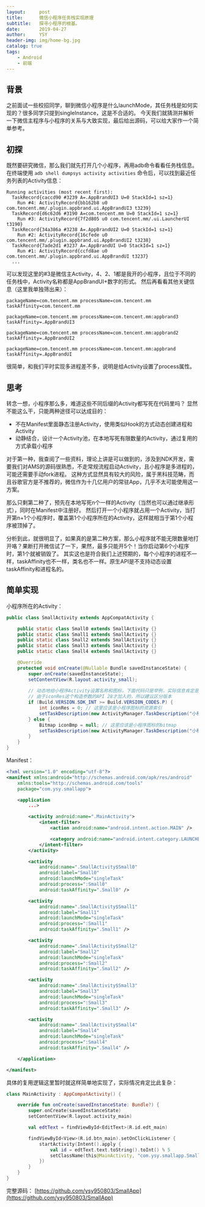 ```yaml
---
layout:     post
title:      微信小程序任务栈实现原理
subtitle:   探寻小程序的根基。
date:       2019-04-27
author:     YSY
header-img: img/home-bg.jpg
catalog: true
tags:
    - Android
    - 前端
---
```


## 背景

之前面试一些校招同学，聊到微信小程序是什么launchMode，其任务栈是如何实现的？很多同学只提到singleInstance，这是不合适的。
今天我们就猜测并解析一下微信主程序与小程序的关系与大致实现，最后给出源码，可以给大家作一个简单参考。

## 初探

既然要研究微信，那么我们就先打开几个小程序，再用adb命令看看任务栈信息。
在终端使用 `adb shell dumpsys activity activities` 命令后，可以找到最近任务列表的Activity信息：

```
Running activities (most recent first):
  TaskRecord{caccd90 #3239 A=.AppBrandUI3 U=0 StackId=1 sz=1}
    Run #4: ActivityRecord{bb162b8 u0 com.tencent.mm/.plugin.appbrand.ui.AppBrandUI3 t3239}
  TaskRecord{d6c62d6 #3190 A=com.tencent.mm U=0 StackId=1 sz=1}
    Run #3: ActivityRecord{7f2d805 u0 com.tencent.mm/.ui.LauncherUI t3190}
  TaskRecord{34a386a #3238 A=.AppBrandUI2 U=0 StackId=1 sz=1}
    Run #2: ActivityRecord{16cfede u0 com.tencent.mm/.plugin.appbrand.ui.AppBrandUI2 t3238}
  TaskRecord{7ade2d1 #3237 A=.AppBrandUI U=0 StackId=1 sz=1}
    Run #1: ActivityRecord{ccfd8ae u0 com.tencent.mm/.plugin.appbrand.ui.AppBrandUI t3237}
  ...
```

可以发现这里的#3是微信主Activity，4、2、1都是我开的小程序，且位于不同的任务栈中，Activity名称都是AppBrandUI+数字的形式。
然后再看看其他关键信息（这里我单独筛出来）：

```
packageName=com.tencent.mm processName=com.tencent.mm
taskAffinity=com.tencent.mm

packageName=com.tencent.mm processName=com.tencent.mm:appbrand3
taskAffinity=.AppBrandUI3

packageName=com.tencent.mm processName=com.tencent.mm:appbrand2
taskAffinity=.AppBrandUI2

packageName=com.tencent.mm processName=com.tencent.mm:appbrand
taskAffinity=.AppBrandUI
```

很简单，和我们平时实现多进程差不多，说明是给Activity设置了process属性。

## 思考

转念一想，小程序那么多，难道这些不同后缀的Activity都写死在代码里吗？
显然不能这么干，只能两种途径可以达成目的：

- 不在Manifest里面静态注册Activity，使用类似Hook的方式动态创建进程和Activity
- 动静结合，设计一个Activity池，在本地写死有限数量的Activity，通过复用的方式承载小程序

对于第一种，我查阅了一些资料，理论上讲是可以做到的，涉及到NDK开发，需要我们对AMS的源码很熟悉，不走常规流程启动Activity，且小程序是多进程的，可能还需要手动fork进程。
这种方式显然具有较大的风险，属于黑科技范畴，而且谷歌官方是不推荐的，微信作为十几亿用户的常驻App，几乎不太可能使用这一方案。

那么只剩第二种了，预先在本地写死n个一样的Activity（当然也可以通过继承形式），同时在Manifest中注册好。
然后打开一个小程序就占用一个Activity，当打开第n+1个小程序时，覆盖第1个小程序所在的Activity，这样就相当于第1个小程序被顶掉了。

分析到此，就很明显了，如果真的是第二种方案，那么小程序就不能无限数量地打开咯？果断打开微信试了一下，果然，最多只能开5个！当你启动第6个小程序时，第1个就被销毁了。
其实这也是符合我们上述预期的，每个小程序的进程不一样，taskAffinity也不一样，类名也不一样。原生API是不支持动态设置taskAffinity和进程名的。

## 简单实现

小程序所在的Activity：

```java
public class SmallActivity extends AppCompatActivity {

    public static class Small0 extends SmallActivity {}
    public static class Small1 extends SmallActivity {}
    public static class Small2 extends SmallActivity {}
    public static class Small3 extends SmallActivity {}
    public static class Small4 extends SmallActivity {}

    @Override
    protected void onCreate(@Nullable Bundle savedInstanceState) {
        super.onCreate(savedInstanceState);
        setContentView(R.layout.activity_small);
        
        // 动态地给小程序Activity设置名称和图标，下面代码只是举例，实际信息肯定是动态获取的
        // 由于iconRes这个构造参数的API 28才加入的，所以建议区分版本
        if (Build.VERSION.SDK_INT >= Build.VERSION_CODES.P) {
            int iconRes = 0; // 这里应该是小程序图标的资源索引
            setTaskDescription(new ActivityManager.TaskDescription("小程序名", iconRes));
        } else {
            Bitmap iconBmp = null; // 这里应该是小程序图标的bitmap
            setTaskDescription(new ActivityManager.TaskDescription("小程序名", iconBmp));
        }
    }
}
```

Manifest：

```xml
<?xml version="1.0" encoding="utf-8"?>
<manifest xmlns:android="http://schemas.android.com/apk/res/android"
    xmlns:tools="http://schemas.android.com/tools"
    package="com.ysy.smallapp">

    <application
        ...>

        <activity android:name=".MainActivity">
            <intent-filter>
                <action android:name="android.intent.action.MAIN" />

                <category android:name="android.intent.category.LAUNCHER" />
            </intent-filter>
        </activity>

        <activity
            android:name=".SmallActivity$Small0"
            android:label="Small0"
            android:launchMode="singleTask"
            android:process=":Small0"
            android:taskAffinity=".Small0" />

        <activity
            android:name=".SmallActivity$Small1"
            android:label="Small1"
            android:launchMode="singleTask"
            android:process=":Small1"
            android:taskAffinity=".Small1" />

        <activity
            android:name=".SmallActivity$Small2"
            android:label="Small2"
            android:launchMode="singleTask"
            android:process=":Small2"
            android:taskAffinity=".Small2" />

        <activity
            android:name=".SmallActivity$Small3"
            android:label="Small3"
            android:launchMode="singleTask"
            android:process=":Small3"
            android:taskAffinity=".Small3" />

        <activity
            android:name=".SmallActivity$Small4"
            android:label="Small4"
            android:launchMode="singleTask"
            android:process=":Small4"
            android:taskAffinity=".Small4" />

    </application>

</manifest>
```

具体的复用逻辑这里暂时就这样简单地实现了，实际情况肯定比此复杂：

```kotlin
class MainActivity : AppCompatActivity() {

    override fun onCreate(savedInstanceState: Bundle?) {
        super.onCreate(savedInstanceState)
        setContentView(R.layout.activity_main)

        val edtText = findViewById<EditText>(R.id.edt_main)

        findViewById<View>(R.id.btn_main).setOnClickListener {
            startActivity(Intent().apply {
                val id = edtText.text.toString().toInt() % 5
                setClassName(this@MainActivity, "com.ysy.smallapp.SmallActivity\$Small$id")
            })
        }
    }
}
```

完整源码：
[https://github.com/ysy950803/SmallApp](https://github.com/ysy950803/SmallApp)
